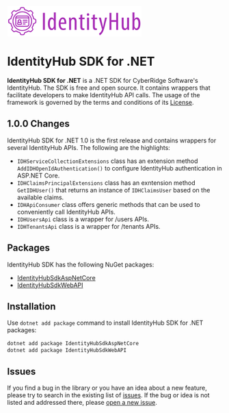![IdentityHub Logo](https://raw.githubusercontent.com/CyberRidgeSoftware/identityhub-dotnet-sdk/main/assets/logo_text.png)
# IdentityHub SDK for .NET
**IdentityHub SDK for .NET** is a .NET SDK for CyberRidge Software's IdentityHub. The SDK is free and open source. It contains wrappers that facilitate developers to make IdentityHub API calls. The usage of the framework is governed by the terms and conditions of its [License](https://github.com/cyberridgesoftware/identityhub-dotnet-sdk/blob/master/LICENSE).
## 1.0.0 Changes
IdentityHub SDK for .NET 1.0 is the first release and contains wrappers for several IdentityHub APIs. The following are the highlights:
* ```IDHServiceCollectionExtensions``` class has an extension method ```AddIDHOpenIdAuthentication()``` to configure IdentityHub authentication in ASP.NET Core.
* ```IDHClaimsPrincipalExtensions``` class has an exntension method ```GetIDHUser()``` that returns an instance of ```IDHClaimsUser``` based on the available claims.
* ```IDHApiConsumer``` class offers generic methods that can be used to conveniently call IdentityHub APIs.
* ```IDHUsersApi``` class is a wrapper for /users APIs.
* ```IDHTenantsApi``` class is a wrapper for /tenants APIs.
## Packages
IdentityHub SDK has the following NuGet packages:
* [IdentityHubSdkAspNetCore](https://www.nuget.org/packages/IdentityHubSdkAspNetCore)
* [IdentityHubSdkWebAPI](https://www.nuget.org/packages/IdentityHubSdkWebAPI)
## Installation
Use ```dotnet add package``` command to install IdentityHub SDK for .NET packages:
```
dotnet add package IdentityHubSdkAspNetCore
dotnet add package IdentityHubSdkWebAPI
```
## Issues
If you find a bug in the library or you have an idea about a new feature, please try to search in the existing list of [issues](https://github.com/cyberridgesoftware/identityhub-dotnet-sdk/issues). If the bug or idea is not listed and addressed there, please [open a new issue](https://github.com/cyberridgesoftware/identityhub-dotnet-sdk/issues/new).
